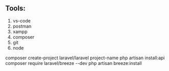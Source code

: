 ## Tools:

1. vs-code
2. postman
3. xampp
4. composer
5. git
6. node

composer create-project laravel/laravel project-name
php artisan install:api
composer require laravel/breeze --dev
php artisan breeze:install

